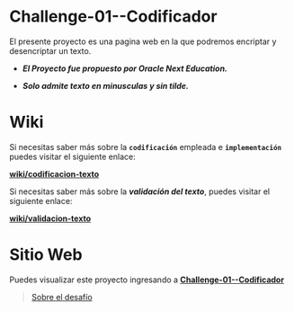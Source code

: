 # Challenge-01--Codificador
El presente proyecto es una pagina web en la que podremos encriptar y desencriptar un texto.

* ***El Proyecto fue propuesto por Oracle Next Education.***
  
* ***Solo admite texto en minusculas y sin tilde.***
# Wiki
Si necesitas saber más sobre la **`codificación`** empleada e **`implementación`** puedes visitar el siguiente enlace:

[**wiki/codificacion-texto**](enlace)

Si necesitas saber más sobre la ***validación del texto***, puedes visitar el siguiente enlace:

[**wiki/validacion-texto**](enlace)
# Sitio Web
Puedes visualizar este proyecto ingresando a [**Challenge-01--Codificador**](https://sandovaldavid.github.io/Challenge-01--Codificador/)

<blockquote class="trello-card"><a href="https:&#x2F;&#x2F;trello.com&#x2F;c&#x2F;fruTcqMC&#x2F;7-sobre-el-desaf%C3%ADo">Sobre el desafío</a></blockquote><script src="https://p.trellocdn.com/embed.min.js"></script>
